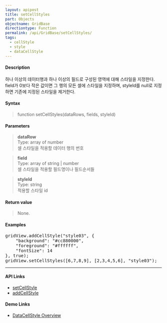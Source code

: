 ```yaml
---
layout: apipost
title: setCellStyles
part: Objects
objectname: GridBase
directiontype: Function
permalink: /api/GridBase/setCellStyles/
tags:
  - cellStyle
  - style
  - dataCellStyle
---
```



#### Description

 하나 이상의 데이터행과 하나 이상의 필드로 구성된 영역에 대해 스타일을 지정한다.  
 field가 0보다 작은 값이면 그 행의 모든 셀에 스타일을 지정하며, styleId를 null로 지정하면 기존에 지정된 스타일을 제거한다.  

#### Syntax

> function setCellStyles(dataRows, fields, styleId)

#### Parameters

> **dataRow**  
> Type: array of number  
> 셀 스타일을 적용할 데이터 행의 번호  

> **field**  
> Type: array of string \| number  
> 셀 스타일을 적용할 필드명이나 필드순서들  

> **styleId**  
> Type: string  
> 적용할 스타일 id  

#### Return value

> None.

#### Examples 

<pre class="prettyprint">
gridView.addCellStyle("style03", {
    "background": "#cc880000",
    "foreground": "#ffffff",
    "fontSize": 14
}, true);
gridView.setCellStyles([6,7,8,9], [2,3,4,5,6], "style03");
</pre>

---

#### API Links

* [setCellStyle](/api/GridBase/setCellStyle)
* [addCellStyle](/api/GridBase/addCellStyle)

#### Demo Links

* [DataCellStyle Overview](http://demo.realgrid.com/Demo/DataCellStyleConcept)